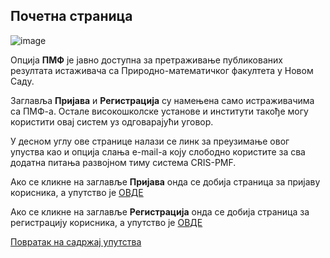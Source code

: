 ## Почетна страница

![image](https://user-images.githubusercontent.com/29538544/150561092-db880776-a3e2-4f06-862f-cb16649761f6.png)

Опција **ПМФ** је јавно доступна за претраживање публикованих резултата истаживача са Природно-математичког факултета у Новом Саду.

Заглавља **Пријава** и **Регистрација** су намењена само истраживачима са ПМФ-а. Остале високошколске установе и институти такође могу користити овај систем уз одговарајући уговор. 

У десном углу ове странице налази се линк за преузимање овог упуства као и опција слања e-mail-а коју слободно користите за сва додатна питања развојном тиму система CRIS-PMF.

Ако се кликне на заглавље **Пријава** онда се добија страница за пријаву корисника, а упутство је [ОВДЕ](registracija/prijava.md)

Ако се кликне на заглавље **Регистрација** онда се добија страница за регистрацију корисника, а упутство је [ОВДЕ](/registracija/registracijaIPrijavljivanje.md)


[Повратак на садржај упутства](uputstvo.md#садржај)
